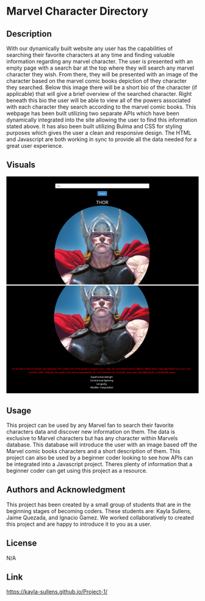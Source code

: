 # Marvel Character Directory

## Description

With our dynamically built website any user has the capabilities of searching their favorite characters at any time and finding valuable information regarding any marvel character. The user is presented with an empty page with a search bar at the top where they will search any marvel character they wish. From there, they will be presented with an image of the character based on the marvel comic books depiction of they character they searched. Below this image there will be a short bio of the character (if applicable) that will give a brief overview of the searched character. Right beneath this bio the user will be able to view all of the powers associated with each character they search according to the marvel comic books. This webpage has been built utilizing two separate APIs which have been dynamically integrated into the site allowing the user to find this information stated above. It has also been built utilizing Bulma and CSS for styling purposes which gives the user a clean and responsive design. The HTML and Javascript are both working in sync to provide all the data needed for a great user experience. 

## Visuals

![alt text](./assets/images/image-01.png)
![alt text](./assets/images/image-02.png)

## Usage

This project can be used by any Marvel fan to search their favorite characters data and discover new information on them. The data is exclusive to Marvel characters but has any character within Marvels database. This database will introduce the user with an image based off the Marvel comic books characters and a short description of them. This project can also be used by a beginner coder looking to see how APIs can be integrated into a Javascript project. Theres plenty of information that a beginner coder can get using this project as a resource.

## Authors and Acknowledgment

This project has been created by a small group of students that are in the beginning stages of becoming coders. These students are: Kayla Sullens, Jaime Quezada, and Ignacio Gamez. We worked collaboratively to created this project and are happy to introduce it to you as a user.

## License

N/A

## Link
https://kayla-sullens.github.io/Project-1/

